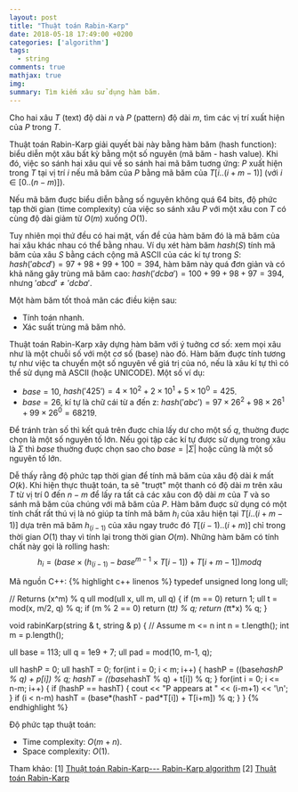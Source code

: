 ```yaml
---
layout: post
title: "Thuật toán Rabin-Karp"
date: 2018-05-18 17:49:00 +0200
categories: ['algorithm']
tags:
  - string
comments: true
mathjax: true
img:
summary: Tìm kiếm xâu sử dụng hàm băm.
---
```


Cho hai xâu $T$ (text) độ dài $n$ và $P$ (pattern) độ dài $m$, tìm các vị trí xuất hiện của $P$ trong $T$.

Thuật toán Rabin-Karp giải quyết bài này bằng hàm băm (hash function): biểu diễn một xâu bất kỳ bằng một số nguyên (mã băm - hash value). Khi đó, việc so sánh hai xâu qui về so sánh hai mã băm tuơng ứng: $P$ xuất hiện trong $T$ tại vị trí $i$ nếu mã băm của $P$ bằng mã băm của $T[i..(i+m-1)]$ (với $i \in [0..(n-m)]$). 

Nếu mã băm đuợc biểu diễn bằng số nguyên không quá 64 bits, độ phức tạp thời gian (time complexity) của việc so sánh xâu $P$ với một xâu con $T$ có cùng độ dài giảm từ $O(m)$ xuống $O(1)$.

Tuy nhiên mọi thứ đều có hai mặt, vấn đề của hàm băm đó là mã băm của hai xâu khác nhau có thể bằng nhau. Ví dụ xét hàm băm $hash(S)$ tính mã băm của xâu $S$ bằng cách cộng mã ASCII của các kí tự trong $S$: $hash('abcd')=97+98+99+100=394$, hàm băm này quá đơn giản và có khả năng gây trùng mã băm cao: $hash('dcba')=100+99+98+97=394$, nhưng $'abcd' \neq 'dcba'$.

Một hàm băm tốt thoả mãn các điều kiện sau:
- Tính toán nhanh.
- Xác suất trùng mã băm nhỏ.

Thuật toán Rabin-Karp xây dựng hàm băm với ý tuởng cơ số: xem mọi xâu như là một chuỗi số với một cơ số (base) nào đó. Hàm băm đuợc tính tương tự như việc ta chuyển một số nguyên về giá trị của nó, nếu là xâu kí tự thì có thể sử dụng mã ASCII (hoặc UNICODE). Một số ví dụ:
- $base = 10$, $hash('425') = 4 \times 10^2 + 2 \times 10^1 + 5 \times 10^0 = 425$.
- $base = 26$, kí tự là chữ cái từ a đến z: $hash('abc') = 97 \times 26^2 + 98 \times 26^1 + 99 \times 26^0 = 68219$.

Để tránh tràn số thì kết quả trên đuợc chia lấy dư cho một số $q$, thuờng đuợc chọn là một số nguyên tố lớn. Nếu gọi tập các kí tự được sử dụng trong xâu là $\Sigma$ thì $base$ thuờng đuợc chọn sao cho $base = \left | \Sigma  \right |$ hoặc cũng là một số nguyên tố lớn. 

Dễ thấy rằng độ phức tạp thời gian để tính mã băm của xâu độ dài $k$ mất $O(k)$. Khi hiện thực thuật toán, ta sẽ "truợt" một thanh có độ dài $m$ trên xâu $T$ từ vị trí $0$ đến $n-m$ để lấy ra tất cả các xâu con độ dài $m$ của $T$ và so sánh mã băm của chúng với mã băm của $P$. Hàm băm đuợc sử dụng có một tính chất rất thú vị là nó giúp ta tính mã băm $h_i$ của xâu hiện tại $T[i..(i+m-1)]$ dựa trên mã băm $h_(i-1)$ của xâu ngay truớc đó $T[(i-1)..(i+m)]$ chỉ trong thời gian $O(1)$ thay vì tính lại trong thời gian $O(m)$. Những hàm băm có tính chất này gọi là rolling hash:
$$h_i = (base \times (h_(i-1) - base^{m-1} \times T[i-1]) + T[i+m-1]) mod q$$

Mã nguồn C++:
{% highlight c++ linenos %}
typedef unsigned long long ull;

// Returns (x^m) % q
ull mod(ull x, ull m, ull q) {
  if (m == 0) return 1;
  ull t = mod(x, m/2, q) % q;
  if (m % 2 == 0) return (t*t) % q;
  return (t*t*x) % q;
}

void rabinKarp(string & t, string & p) {
  // Assume m <= n
  int n = t.length();
  int m = p.length();
  
  ull base = 113;
  ull q = 1e9 + 7;
  ull pad = mod(10, m-1, q);
  
  ull hashP = 0;
  ull hashT = 0;
  for(int i = 0; i < m; i++) {
    hashP = ((base*hashP % q) + p[i]) % q;
    hashT = ((base*hashT % q) + t[i]) % q;
  }
  for(int i = 0; i <= n-m; i++) {
    if (hashP == hashT) {
      cout << "P appears at " << (i-m+1) << '\n';
    }
    if (i < n-m)
      hashT = (base*(hashT - pad*T[i]) + T[i+m]) % q;
  }
}
{% endhighlight %}

Độ phức tạp thuật toán:
- Time complexity: $O(m+n)$.
- Space complexity: $O(1)$.

Tham khảo:
[1]  [Thuật toán Rabin-Karp--- Rabin-Karp algorithm](http://www.giaithuatlaptrinh.com/?p=290)
[2] [Thuật toán Rabin-Karp](http://tin02ch.forums-free.com/thuat-toan-rabin-karp-t127.html)
